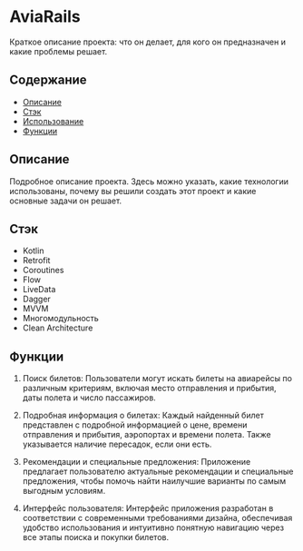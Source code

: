 # AviaRails

Краткое описание проекта: что он делает, для кого он предназначен и какие проблемы решает.

## Содержание

- [Описание](#описание)
- [Стэк](#стэк)
- [Использование](#использование)
- [Функции](#функции)


## Описание

Подробное описание проекта. Здесь можно указать, какие технологии использованы, почему вы решили создать этот проект и какие основные задачи он решает.

## Стэк

- Kotlin
- Retrofit
- Coroutines
- Flow
- LiveData
- Dagger
- MVVM
- Многомодульность
- Clean Architecture

## Функции

1. Поиск билетов: Пользователи могут искать билеты на авиарейсы по различным критериям, включая место отправления и прибытия, даты полета и число пассажиров.

2. Подробная информация о билетах: Каждый найденный билет представлен с подробной информацией о цене, времени отправления и прибытия, аэропортах и времени полета. Также указывается наличие пересадок, если они есть.

3. Рекомендации и специальные предложения: Приложение предлагает пользователю актуальные рекомендации и специальные предложения, чтобы помочь найти наилучшие варианты по самым выгодным условиям.

4. Интерфейс пользователя: Интерфейс приложения разработан в соответствии с современными требованиями дизайна, обеспечивая удобство использования и интуитивно понятную навигацию через все этапы поиска и покупки билетов.






